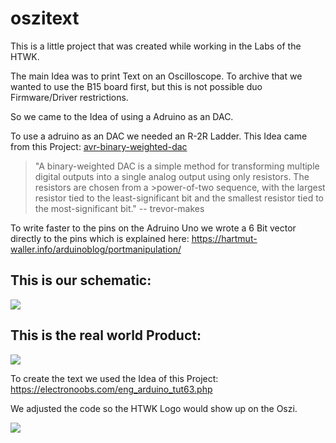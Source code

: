 # oszitext

This is a little project that was created while working in the Labs of the HTWK. 

The main Idea was to print Text on an Oscilloscope. To archive that we wanted to use the B15 board first, but this is not possible duo Firmware/Driver restrictions.


So we came to the Idea of using a Adruino as an DAC.

To use a adruino as an DAC we needed an R-2R Ladder. This Idea came from this Project: [avr-binary-weighted-dac](https://github.com/trevor-makes/avr-binary-weighted-dac)

>"A binary-weighted DAC is a simple method for transforming multiple digital outputs into a single analog output using only resistors. The resistors are chosen from a >power-of-two sequence, with the largest resistor tied to the least-significant bit and the smallest resistor tied to the most-significant bit."
> -- trevor-makes


To write faster to the pins on the Adruino Uno we wrote a 6 Bit vector directly to the pins which is explained here: https://hartmut-waller.info/arduinoblog/portmanipulation/

## This is our schematic:

![](pictures/schematic.png)

## This is the real world Product:
![](pictures/PXL_20230504_170240578.MP.jpg)


To create the text we used the Idea of this Project: https://electronoobs.com/eng_arduino_tut63.php

We adjusted the code so the HTWK Logo would show up on the Oszi.

![](pictures/vector-creation.jpeg)
